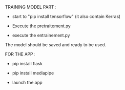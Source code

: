 TRAINING MODEL PART :

- start to "pip install tensorflow" (it also contain Kerras)

- Execute the pretraitement.py

- execute the entrainement.py

The model should be saved and ready to be used.

FOR THE APP :

- pip install flask

- pip install mediapipe

- launch the app
